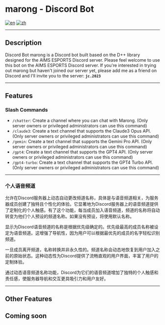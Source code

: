 # marong - Discord Bot
[![en](https://img.shields.io/badge/英文-English-red.svg)](README.md)
[![zh](https://img.shields.io/badge/中文-Chinese-blue.svg)](README.zh.md)

---

## Description

Discord Bot marong is a Discord bot built based on the D++ library designed for the AIMS ESPORTS Discord server. Please feel welcome to use this bot on the AIMS ESPORTS Discord server. If you're interested in trying out marong but haven't joined our server yet, please add me as a friend on Discord and I'll invite you to the server: **`jc.2023`**

---

## Features

### Slash Commands
- `/chatter`: Create a channel where you can chat with Marong. (Only server owners or privileged administrators can use this command)
- `/claude3`: Create a text channel that supports the Claude3 Opus API. (Only server owners or privileged administrators can use this command)
- `/gemin`: Create a text channel that supports the Gemini Pro API. (Only server owners or privileged administrators can use this command)
- `/gpt4`: Create a text channel that supports the GPT4 API. (Only server owners or privileged administrators can use this command)
- `/gpt4-turbo`: Create a text channel that supports the GPT4 Turbo API. (Only server owners or privileged administrators can use this command)

---

### 个人语音频道
允许在Discord服务器上动态自动更改频道名称，具体是与语音频道相关，为服务器成员创建了独特且个性化的体验。它显著地为Discord服务器上的语音频道提供了定制化的个人触感。有了这个功能，每当成员加入语音频道，频道的名称将自动转变为他们个人预设的频道名称。如果没有预设，将使用默认名称。

显示为Discord语音频道的名称是根据优先级确定的。优先级最高的成员名称被设定为语音频道。这增强了导航性，因为用户可以根据最优先的成员的名字轻松识别频道。

一旦成员离开频道，名称转换并非永久性的。频道名称会动态地恢复到用户加入之前的原始状态。这种动态性为Discord提供了流畅直观的用户界面，丰富了用户的定制体验。

通过动态语音频道名称功能，Discord为它们的语音频道增加了独特的个人触感和责任感，使服务器导航和交互更具吸引力和用户友好。

---

## Other Features
Coming soon
---

